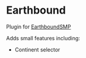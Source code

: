 # Earthbound
Plugin for [EarthboundSMP](https://twitter.com/earthboundsmp)

Adds small features including:
- Continent selector
